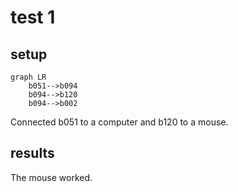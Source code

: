 # test 1
## setup
```mermaid
graph LR
    b051-->b094
    b094-->b120
    b094-->b002
```
Connected b051 to a computer and b120 to a mouse.

## results
The mouse worked.
